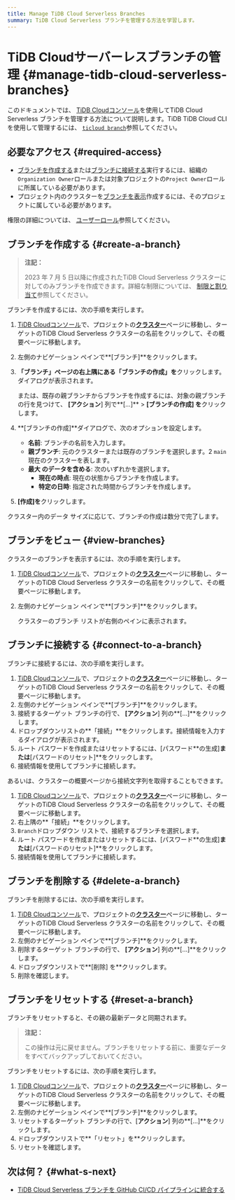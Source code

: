 ```yaml
---
title: Manage TiDB Cloud Serverless Branches
summary: TiDB Cloud Serverless ブランチを管理する方法を学習します。
---
```


# TiDB Cloudサーバーレスブランチの管理 {#manage-tidb-cloud-serverless-branches}

このドキュメントでは、 [TiDB Cloudコンソール](https://tidbcloud.com)を使用してTiDB Cloud Serverless ブランチを管理する方法について説明します。TiDB TiDB Cloud CLI を使用して管理するには、 [`ticloud branch`](/tidb-cloud/ticloud-branch-create.md)参照してください。

## 必要なアクセス {#required-access}

-   [ブランチを作成する](#create-a-branch)または[ブランチに接続する](#connect-to-a-branch)実行するには、組織の`Organization Owner`ロールまたは対象プロジェクトの`Project Owner`ロールに所属している必要があります。
-   プロジェクト内のクラスターを[ブランチを表示](#create-a-branch)作成するには、そのプロジェクトに属している必要があります。

権限の詳細については、 [ユーザーロール](/tidb-cloud/manage-user-access.md#user-roles)参照してください。

## ブランチを作成する {#create-a-branch}

> **注記：**
>
> 2023 年 7 月 5 日以降に作成されたTiDB Cloud Serverless クラスターに対してのみブランチを作成できます。詳細な制限については、 [制限と割り当て](/tidb-cloud/branch-overview.md#limitations-and-quotas)参照してください。

ブランチを作成するには、次の手順を実行します。

1.  [TiDB Cloudコンソール](https://tidbcloud.com/)で、プロジェクトの[**クラスター**](https://tidbcloud.com/project/clusters)ページに移動し、ターゲットのTiDB Cloud Serverless クラスターの名前をクリックして、その概要ページに移動します。

2.  左側のナビゲーション ペインで**[ブランチ]**をクリックします。

3.  **「ブランチ」**ページの右上隅にある**「ブランチの作成」を**クリックします。ダイアログが表示されます。

    または、既存の親ブランチからブランチを作成するには、対象の親ブランチの行を見つけて、 **[アクション**] 列で**[...]** &gt; **[ブランチの作成] を**クリックします。

4.  **[ブランチの作成]**ダイアログで、次のオプションを設定します。

    -   **名前**: ブランチの名前を入力します。
    -   **親ブランチ**: 元のクラスターまたは既存のブランチを選択します。2 `main`現在のクラスターを表します。
    -   **最大 のデータを含める**: 次のいずれかを選択します。
        -   **現在の時点**: 現在の状態からブランチを作成します。
        -   **特定の日時**: 指定された時間からブランチを作成します。

5.  **[作成]を**クリックします。

クラスター内のデータ サイズに応じて、ブランチの作成は数分で完了します。

## ブランチをビュー {#view-branches}

クラスターのブランチを表示するには、次の手順を実行します。

1.  [TiDB Cloudコンソール](https://tidbcloud.com/)で、プロジェクトの[**クラスター**](https://tidbcloud.com/project/clusters)ページに移動し、ターゲットのTiDB Cloud Serverless クラスターの名前をクリックして、その概要ページに移動します。
2.  左側のナビゲーション ペインで**[ブランチ]**をクリックします。

    クラスターのブランチ リストが右側のペインに表示されます。

## ブランチに接続する {#connect-to-a-branch}

ブランチに接続するには、次の手順を実行します。

1.  [TiDB Cloudコンソール](https://tidbcloud.com/)で、プロジェクトの[**クラスター**](https://tidbcloud.com/project/clusters)ページに移動し、ターゲットのTiDB Cloud Serverless クラスターの名前をクリックして、その概要ページに移動します。
2.  左側のナビゲーション ペインで**[ブランチ]**をクリックします。
3.  接続するターゲット ブランチの行で、 **[アクション**] 列の**[...]**をクリックします。
4.  ドロップダウンリストの**「接続」**をクリックします。接続情報を入力するダイアログが表示されます。
5.  ルート パスワードを作成またはリセットするには、[パスワード**の生成]**または**[パスワードのリセット]**をクリックします。
6.  接続情報を使用してブランチに接続します。

あるいは、クラスターの概要ページから接続文字列を取得することもできます。

1.  [TiDB Cloudコンソール](https://tidbcloud.com/)で、プロジェクトの[**クラスター**](https://tidbcloud.com/project/clusters)ページに移動し、ターゲットのTiDB Cloud Serverless クラスターの名前をクリックして、その概要ページに移動します。
2.  右上隅の**「接続」**をクリックします。
3.  `Branch`ドロップダウン リストで、接続するブランチを選択します。
4.  ルート パスワードを作成またはリセットするには、[パスワード**の生成]**または**[パスワードのリセット]**をクリックします。
5.  接続情報を使用してブランチに接続します。

## ブランチを削除する {#delete-a-branch}

ブランチを削除するには、次の手順を実行します。

1.  [TiDB Cloudコンソール](https://tidbcloud.com/)で、プロジェクトの[**クラスター**](https://tidbcloud.com/project/clusters)ページに移動し、ターゲットのTiDB Cloud Serverless クラスターの名前をクリックして、その概要ページに移動します。
2.  左側のナビゲーション ペインで**[ブランチ]**をクリックします。
3.  削除するターゲット ブランチの行で、 **[アクション**] 列の**[...]**をクリックします。
4.  ドロップダウンリストで**[削除] を**クリックします。
5.  削除を確認します。

## ブランチをリセットする {#reset-a-branch}

ブランチをリセットすると、その親の最新データと同期されます。

> **注記：**
>
> この操作は元に戻せません。ブランチをリセットする前に、重要なデータをすべてバックアップしておいてください。

ブランチをリセットするには、次の手順を実行します。

1.  [TiDB Cloudコンソール](https://tidbcloud.com/)で、プロジェクトの[**クラスター**](https://tidbcloud.com/project/clusters)ページに移動し、ターゲットのTiDB Cloud Serverless クラスターの名前をクリックして、その概要ページに移動します。
2.  左側のナビゲーション ペインで**[ブランチ]**をクリックします。
3.  リセットするターゲット ブランチの行で、[**アクション**] 列の**[...]**をクリックします。
4.  ドロップダウンリストで**「リセット」を**クリックします。
5.  リセットを確認します。

## 次は何？ {#what-s-next}

-   [TiDB Cloud Serverless ブランチを GitHub CI/CD パイプラインに統合する](/tidb-cloud/branch-github-integration.md)
